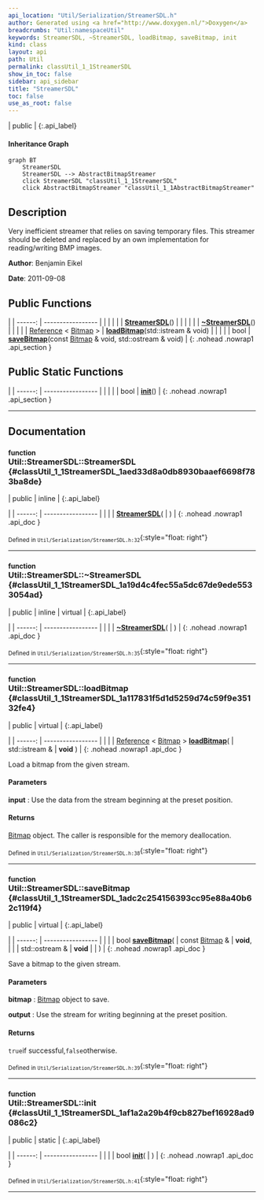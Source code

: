 ```yaml
---
api_location: "Util/Serialization/StreamerSDL.h"
author: Generated using <a href="http://www.doxygen.nl/">Doxygen</a>
breadcrumbs: "Util:namespaceUtil"
keywords: StreamerSDL, ~StreamerSDL, loadBitmap, saveBitmap, init
kind: class
layout: api
path: Util
permalink: classUtil_1_1StreamerSDL
show_in_toc: false
sidebar: api_sidebar
title: "StreamerSDL"
toc: false
use_as_root: false
---
```


| public |
{:.api_label}

#### Inheritance Graph

```mermaid
graph BT
	StreamerSDL
	StreamerSDL --> AbstractBitmapStreamer
	click StreamerSDL "classUtil_1_1StreamerSDL"
	click AbstractBitmapStreamer "classUtil_1_1AbstractBitmapStreamer"
```

## Description



Very inefficient streamer that relies on saving temporary files. This streamer should be deleted and replaced by an own implementation for reading/writing BMP images.



**Author**: Benjamin Eikel



**Date**: 2011-09-08





## Public Functions

|
| ------: | ----------------- |
|  | |
|  | **[StreamerSDL](#classUtil_1_1StreamerSDL_1aed33d8a0db8930baaef6698f783ba8de)**() |
|  | |
|  | **[~StreamerSDL](#classUtil_1_1StreamerSDL_1a19d4c4fec55a5dc67de9ede5533054ad)**() |
|  | |
| [Reference](classUtil_1_1Reference) < [Bitmap](classUtil_1_1Bitmap) > | **[loadBitmap](#classUtil_1_1StreamerSDL_1a117831f5d1d5259d74c59f9e35132fe4)**(std::istream & void) |
|  | |
| bool | **[saveBitmap](#classUtil_1_1StreamerSDL_1adc2c254156393cc95e88a40b62c119f4)**(const [Bitmap](classUtil_1_1Bitmap) & void, std::ostream & void) |
{: .nohead .nowrap1 .api_section }


## Public Static Functions

|
| ------: | ----------------- |
|  | |
| bool | **[init](#classUtil_1_1StreamerSDL_1af1a2a29b4f9cb827bef16928ad9086c2)**() |
{: .nohead .nowrap1 .api_section }


-------------------------------------------------------------------

## Documentation

### <small>function</small><br/> Util::StreamerSDL::StreamerSDL {#classUtil_1_1StreamerSDL_1aed33d8a0db8930baaef6698f783ba8de}

| public | inline |
{:.api_label}

|
| ------: | ----------------- |
|  |
|  **[StreamerSDL](#classUtil_1_1StreamerSDL_1aed33d8a0db8930baaef6698f783ba8de)**( |  ) |
{: .nohead .nowrap1 .api_doc }





<sub>Defined in `Util/Serialization/StreamerSDL.h:32`</sub>{:style="float: right"}

-------------------------------------------------------------------

### <small>function</small><br/> Util::StreamerSDL::~StreamerSDL {#classUtil_1_1StreamerSDL_1a19d4c4fec55a5dc67de9ede5533054ad}

| public | inline | virtual |
{:.api_label}

|
| ------: | ----------------- |
|  |
|  **[~StreamerSDL](#classUtil_1_1StreamerSDL_1a19d4c4fec55a5dc67de9ede5533054ad)**( |  ) |
{: .nohead .nowrap1 .api_doc }





<sub>Defined in `Util/Serialization/StreamerSDL.h:35`</sub>{:style="float: right"}

-------------------------------------------------------------------

### <small>function</small><br/> Util::StreamerSDL::loadBitmap {#classUtil_1_1StreamerSDL_1a117831f5d1d5259d74c59f9e35132fe4}

| public | virtual |
{:.api_label}

|
| ------: | ----------------- |
|  |
| [Reference](classUtil_1_1Reference) < [Bitmap](classUtil_1_1Bitmap) > **[loadBitmap](#classUtil_1_1StreamerSDL_1a117831f5d1d5259d74c59f9e35132fe4)**( | std::istream & | **void** ) |
{: .nohead .nowrap1 .api_doc }



Load a bitmap from the given stream.


#### Parameters
**input**
:  Use the data from the stream beginning at the preset position.




#### Returns
 [Bitmap](classUtil_1_1Bitmap) object. The caller is responsible for the memory deallocation.





<sub>Defined in `Util/Serialization/StreamerSDL.h:38`</sub>{:style="float: right"}

-------------------------------------------------------------------

### <small>function</small><br/> Util::StreamerSDL::saveBitmap {#classUtil_1_1StreamerSDL_1adc2c254156393cc95e88a40b62c119f4}

| public | virtual |
{:.api_label}

|
| ------: | ----------------- |
|  |
| bool **[saveBitmap](#classUtil_1_1StreamerSDL_1adc2c254156393cc95e88a40b62c119f4)**( | const [Bitmap](classUtil_1_1Bitmap) & | **void**, |
| | std::ostream & | **void** |
|   ) |
{: .nohead .nowrap1 .api_doc }



Save a bitmap to the given stream.


#### Parameters
**bitmap**
:   [Bitmap](classUtil_1_1Bitmap) object to save.



**output**
:  Use the stream for writing beginning at the preset position.




#### Returns
`true`if successful,`false`otherwise.





<sub>Defined in `Util/Serialization/StreamerSDL.h:39`</sub>{:style="float: right"}

-------------------------------------------------------------------

### <small>function</small><br/> Util::StreamerSDL::init {#classUtil_1_1StreamerSDL_1af1a2a29b4f9cb827bef16928ad9086c2}

| public | static |
{:.api_label}

|
| ------: | ----------------- |
|  |
| bool **[init](#classUtil_1_1StreamerSDL_1af1a2a29b4f9cb827bef16928ad9086c2)**( |  ) |
{: .nohead .nowrap1 .api_doc }





<sub>Defined in `Util/Serialization/StreamerSDL.h:41`</sub>{:style="float: right"}

-------------------------------------------------------------------

